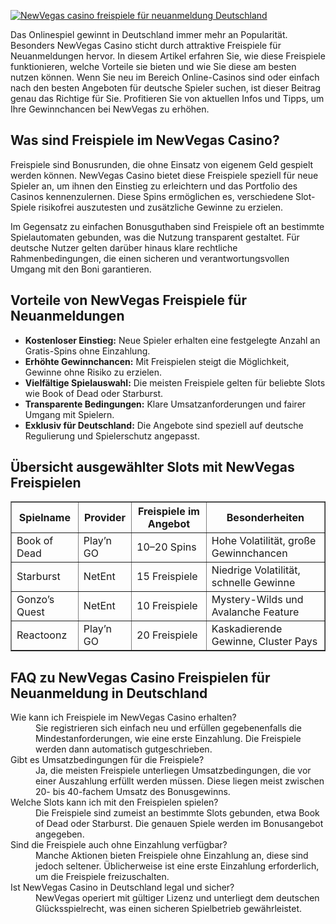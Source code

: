 [![NewVegas casino freispiele für neuanmeldung Deutschland](https://123-caf.pages.dev/gitsignup.png)](https://vrmoo.ru/Bt82HjjY)

<p>Das Onlinespiel gewinnt in Deutschland immer mehr an Popularität. Besonders NewVegas Casino sticht durch attraktive Freispiele für Neuanmeldungen hervor. In diesem Artikel erfahren Sie, wie diese Freispiele funktionieren, welche Vorteile sie bieten und wie Sie diese am besten nutzen können. Wenn Sie neu im Bereich Online-Casinos sind oder einfach nach den besten Angeboten für deutsche Spieler suchen, ist dieser Beitrag genau das Richtige für Sie. Profitieren Sie von aktuellen Infos und Tipps, um Ihre Gewinnchancen bei NewVegas zu erhöhen.</p>  <h2>Was sind Freispiele im NewVegas Casino?</h2> <p>Freispiele sind Bonusrunden, die ohne Einsatz von eigenem Geld gespielt werden können. NewVegas Casino bietet diese Freispiele speziell für neue Spieler an, um ihnen den Einstieg zu erleichtern und das Portfolio des Casinos kennenzulernen. Diese Spins ermöglichen es, verschiedene Slot-Spiele risikofrei auszutesten und zusätzliche Gewinne zu erzielen.</p> <p>Im Gegensatz zu einfachen Bonusguthaben sind Freispiele oft an bestimmte Spielautomaten gebunden, was die Nutzung transparent gestaltet. Für deutsche Nutzer gelten darüber hinaus klare rechtliche Rahmenbedingungen, die einen sicheren und verantwortungsvollen Umgang mit den Boni garantieren.</p>  <h2>Vorteile von NewVegas Freispiele für Neuanmeldungen</h2> <ul> <li><strong>Kostenloser Einstieg:</strong> Neue Spieler erhalten eine festgelegte Anzahl an Gratis-Spins ohne Einzahlung.</li> <li><strong>Erhöhte Gewinnchancen:</strong> Mit Freispielen steigt die Möglichkeit, Gewinne ohne Risiko zu erzielen.</li> <li><strong>Vielfältige Spielauswahl:</strong> Die meisten Freispiele gelten für beliebte Slots wie Book of Dead oder Starburst.</li> <li><strong>Transparente Bedingungen:</strong> Klare Umsatzanforderungen und fairer Umgang mit Spielern.</li> <li><strong>Exklusiv für Deutschland:</strong> Die Angebote sind speziell auf deutsche Regulierung und Spielerschutz angepasst.</li> </ul>  <h2>Übersicht ausgewählter Slots mit NewVegas Freispielen</h2> <table border="1" cellpadding="5" cellspacing="0"> <thead> <tr> <th>Spielname</th> <th>Provider</th> <th>Freispiele im Angebot</th> <th>Besonderheiten</th> </tr> </thead> <tbody> <tr> <td>Book of Dead</td> <td>Play’n GO</td> <td>10–20 Spins</td> <td>Hohe Volatilität, große Gewinnchancen</td> </tr> <tr> <td>Starburst</td> <td>NetEnt</td> <td>15 Freispiele</td> <td>Niedrige Volatilität, schnelle Gewinne</td> </tr> <tr> <td>Gonzo’s Quest</td> <td>NetEnt</td> <td>10 Freispiele</td> <td>Mystery-Wilds und Avalanche Feature</td> </tr> <tr> <td>Reactoonz</td> <td>Play’n GO</td> <td>20 Freispiele</td> <td>Kaskadierende Gewinne, Cluster Pays</td> </tr> </tbody> </table>  <h2>FAQ zu NewVegas Casino Freispielen für Neuanmeldung in Deutschland</h2> <dl>   <dt>Wie kann ich Freispiele im NewVegas Casino erhalten?</dt>   <dd>Sie registrieren sich einfach neu und erfüllen gegebenenfalls die Mindestanforderungen, wie eine erste Einzahlung. Die Freispiele werden dann automatisch gutgeschrieben.</dd>    <dt>Gibt es Umsatzbedingungen für die Freispiele?</dt>   <dd>Ja, die meisten Freispiele unterliegen Umsatzbedingungen, die vor einer Auszahlung erfüllt werden müssen. Diese liegen meist zwischen 20- bis 40-fachem Umsatz des Bonusgewinns.</dd>    <dt>Welche Slots kann ich mit den Freispielen spielen?</dt>   <dd>Die Freispiele sind zumeist an bestimmte Slots gebunden, etwa Book of Dead oder Starburst. Die genauen Spiele werden im Bonusangebot angegeben.</dd>    <dt>Sind die Freispiele auch ohne Einzahlung verfügbar?</dt>   <dd>Manche Aktionen bieten Freispiele ohne Einzahlung an, diese sind jedoch seltener. Üblicherweise ist eine erste Einzahlung erforderlich, um die Freispiele freizuschalten.</dd>    <dt>Ist NewVegas Casino in Deutschland legal und sicher?</dt>   <dd>NewVegas operiert mit gültiger Lizenz und unterliegt dem deutschen Glücksspielrecht, was einen sicheren Spielbetrieb gewährleistet.</dd> </dl>